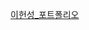 [이헌성_포트폴리오](https://udangtangtang-cording-oldcast1e.notion.site/Snaegi-Study-628b5acd151940b2920e3d568bc7a167?pvs=4)
